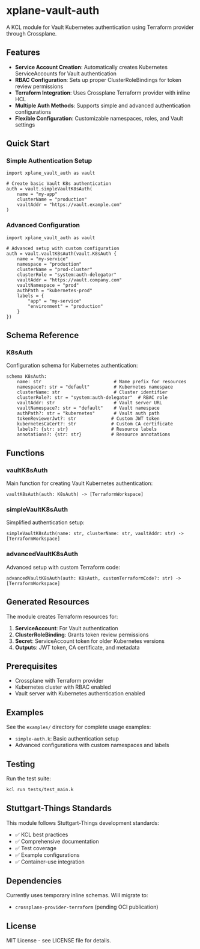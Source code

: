 # xplane-vault-auth

A KCL module for Vault Kubernetes authentication using Terraform provider through Crossplane.

## Features

- **Service Account Creation**: Automatically creates Kubernetes ServiceAccounts for Vault authentication
- **RBAC Configuration**: Sets up proper ClusterRoleBindings for token review permissions
- **Terraform Integration**: Uses Crossplane Terraform provider with inline HCL
- **Multiple Auth Methods**: Supports simple and advanced authentication configurations
- **Flexible Configuration**: Customizable namespaces, roles, and Vault settings

## Quick Start

### Simple Authentication Setup

```kcl
import xplane_vault_auth as vault

# Create basic Vault K8s authentication
auth = vault.simpleVaultK8sAuth(
    name = "my-app"
    clusterName = "production"
    vaultAddr = "https://vault.example.com"
)
```

### Advanced Configuration

```kcl
import xplane_vault_auth as vault

# Advanced setup with custom configuration
auth = vault.vaultK8sAuth(vault.K8sAuth {
    name = "my-service"
    namespace = "production"
    clusterName = "prod-cluster"
    clusterRole = "system:auth-delegator"
    vaultAddr = "https://vault.company.com"
    vaultNamespace = "prod"
    authPath = "kubernetes-prod"
    labels = {
        "app" = "my-service"
        "environment" = "production"
    }
})
```

## Schema Reference

### K8sAuth

Configuration schema for Kubernetes authentication:

```kcl
schema K8sAuth:
    name: str                           # Name prefix for resources
    namespace?: str = "default"         # Kubernetes namespace
    clusterName: str                    # Cluster identifier
    clusterRole?: str = "system:auth-delegator"  # RBAC role
    vaultAddr: str                      # Vault server URL
    vaultNamespace?: str = "default"    # Vault namespace
    authPath?: str = "kubernetes"       # Vault auth path
    tokenReviewerJwt?: str             # Custom JWT token
    kubernetesCaCert?: str             # Custom CA certificate
    labels?: {str: str}                # Resource labels
    annotations?: {str: str}           # Resource annotations
```

## Functions

### vaultK8sAuth

Main function for creating Vault Kubernetes authentication:

```kcl
vaultK8sAuth(auth: K8sAuth) -> [TerraformWorkspace]
```

### simpleVaultK8sAuth

Simplified authentication setup:

```kcl
simpleVaultK8sAuth(name: str, clusterName: str, vaultAddr: str) -> [TerraformWorkspace]
```

### advancedVaultK8sAuth

Advanced setup with custom Terraform code:

```kcl
advancedVaultK8sAuth(auth: K8sAuth, customTerraformCode?: str) -> [TerraformWorkspace]
```

## Generated Resources

The module creates Terraform resources for:

1. **ServiceAccount**: For Vault authentication
2. **ClusterRoleBinding**: Grants token review permissions
3. **Secret**: ServiceAccount token for older Kubernetes versions
4. **Outputs**: JWT token, CA certificate, and metadata

## Prerequisites

- Crossplane with Terraform provider
- Kubernetes cluster with RBAC enabled
- Vault server with Kubernetes authentication enabled

## Examples

See the `examples/` directory for complete usage examples:

- `simple-auth.k`: Basic authentication setup
- Advanced configurations with custom namespaces and labels

## Testing

Run the test suite:

```bash
kcl run tests/test_main.k
```

## Stuttgart-Things Standards

This module follows Stuttgart-Things development standards:

- ✅ KCL best practices
- ✅ Comprehensive documentation
- ✅ Test coverage
- ✅ Example configurations
- ✅ Container-use integration

## Dependencies

Currently uses temporary inline schemas. Will migrate to:
- `crossplane-provider-terraform` (pending OCI publication)

## License

MIT License - see LICENSE file for details.